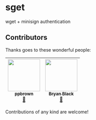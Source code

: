 # sget
wget + minisign authentication

## Contributors

Thanks goes to these wonderful people:

<!-- ALL-CONTRIBUTORS-LIST:START - Do not remove or modify this section -->
| [<img src="https://avatars2.githubusercontent.com/u/1723129?s=original" width="100px;"/><br /><sub>ppbrown</sub>](https://github.com/ppbrown)<br />[📖](https://github.com/4-S/4S/issues/2) | [<img src="https://avatars.githubusercontent.com/u/5644977?v=3" width="100px;"/><br /><sub>Bryan Black</sub>](https://bringyourwallet.com)<br />[📖](https://github.com/stationgroup/sget/commits?author=reelsense) |
| :---: | :---: |

<!-- ALL-CONTRIBUTORS-LIST:END -->

Contributions of any kind are welcome!
